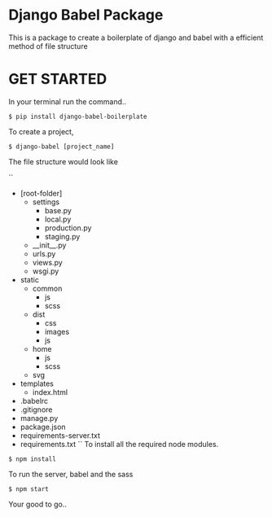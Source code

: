 # Django Babel Package

This is a package to create a boilerplate of django and babel with a efficient method of file structure

# GET STARTED

In your terminal run the command..

``$ pip install django-babel-boilerplate``

To create a project,

``$ django-babel [project_name]``

The file structure would look like

``
- [root-folder]
    - settings
        - base.py
        - local.py
        - production.py
        - staging.py
    - \_\_init\_\_.py
    - urls.py
    - views.py
    - wsgi.py
- static
    - common
        - js
        - scss
    - dist
        - css
        - images
        - js
    - home
        - js
        - scss
    - svg
- templates
    - index.html
- .babelrc
- .gitignore
- manage.py 
- package.json
- requirements-server.txt
- requirements.txt
``
To install all the required node modules.

``$ npm install``

To run the server, babel and the sass

``$ npm start``

Your good to go..
